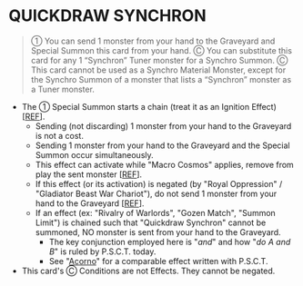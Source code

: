 
# QUICKDRAW SYNCHRON  
> ① You can send 1 monster from your hand to the Graveyard and Special Summon this card from your hand. Ⓒ You can substitute this card for any 1 “Synchron” Tuner monster for a Synchro Summon. Ⓒ This card cannot be used as a Synchro Material Monster, except for the Synchro Summon of a monster that lists a “Synchron” monster as a Tuner monster.

*   The ① Special Summon starts a chain (treat it as an Ignition Effect) \[[REF](http://duelistgroundz.com/index.php?/topic/119293-hardened-armed-dragon/)\].
    *   Sending (not discarding) 1 monster from your hand to the Graveyard is not a cost.
    *   Sending 1 monster from your hand to the Graveyard and the Special Summon occur simultaneously.
    *   This effect can activate while "Macro Cosmos" applies, remove from play the sent monster \[[REF](https://www.pojo.biz/board/showthread.php?t=837311)\].
    *   If this effect (or its activation) is negated (by "Royal Oppression" / "Gladiator Beast War Chariot"), do not send 1 monster from your hand to the Graveyard \[[REF](https://www.pojo.biz/board/showthread.php?t=797763&page=2)\].
    *   If an effect (ex: "Rivalry of Warlords", "Gozen Match", "Summon Limit") is chained such that "Quickdraw Synchron" cannot be summoned, NO monster is sent from your hand to the Graveyard.
        *   The key conjunction employed here is "_and_" and how "_do A and B_" is ruled by P.S.C.T. today.
        *   See "[Acorno](https://yugipedia.com/wiki/Acorno)" for a comparable effect written with P.S.C.T.
*   This card's Ⓒ Conditions are not Effects. They cannot be negated.

  